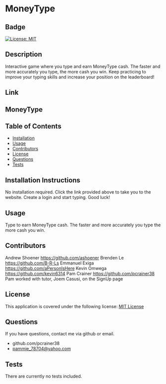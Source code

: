 # MoneyType

  ## Badge
  [![License: MIT](https://img.shields.io/badge/License-MIT-yellow.svg)](https://opensource.org/licenses/MIT)

  ## Description 
  
  Interactive game where you type and earn MoneyType cash. The faster and more accurately you type, the more cash you win. Keep practicing to improve your typing skills and increase your position on the leaderboard! 

  ## Link



  ## MoneyType



  ## Table of Contents 
  - [Installation](#installation) 
  - [Usage](#usage) 
  - [Contributors](#contributors) 
  - [License](#license) 
  - [Questions](#questions)
  - [Tests](#tests)

  ## Installation Instructions 
  
  No installation required. Click the link provided above to take you to the website. Create a login and start typing.  Good luck!

  ## Usage 
 
  Type to earn MoneyType cash.  The faster and more accurately you type the more cash you win.  

  ## Contributors   
 
  Andrew Shoener https://github.com/ashoener 
  Brenden Le https://github.com/B-R-Ls 
  Emmanuel Exiga https://github.com/aPersonIsHere
  Kevin Omwega https://github.com/kevin6314
  Pam Crainer https://github.com/pcrainer38
  Pam worked with tutor, Joem Casusi, on the SignUp page

## License 
 
  This application is covered under the following license:
    [MIT License](https://opensource.org/licenses/)
  
  ## Questions
  
  If you have questions, contact me via github or email.
  - github.com/pcrainer38
  - pammie_78704@yahoo.com
  
   ## Tests 
  
   There are currently no tests included.